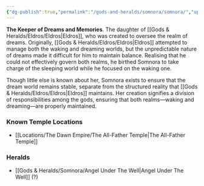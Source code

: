 ```yaml
---
{"dg-publish":true,"permalink":"/gods-and-heralds/somnora/somnora/","updated":"2025-03-01T21:15:42.218+00:00"}
---
```



**The Keeper of Dreams and Memories**. The daughter of [[Gods & Heralds/Eldros/Eldros\|Eldros]], who was created to oversee the realm of dreams. Originally, [[Gods & Heralds/Eldros/Eldros\|Eldros]] attempted to manage both the waking and dreaming worlds, but the unpredictable nature of dreams made it difficult for him to maintain balance. Realising that he could not effectively govern both realms, he birthed Somnora to take charge of the sleeping world while he focused on the waking one.

Though little else is known about her, Somnora exists to ensure that the dream world remains stable, separate from the structured reality that [[Gods & Heralds/Eldros/Eldros\|Eldros]] maintains. Her creation signifies a division of responsibilities among the gods, ensuring that both realms—waking and dreaming—are properly maintained.

### Known Temple Locations
- [[Locations/The Dawn Empire/The All-Father Temple\|The All-Father Temple]]

### Heralds
- [[Gods & Heralds/Somnora/Angel Under The Well\|Angel Under The Well]] (?)
